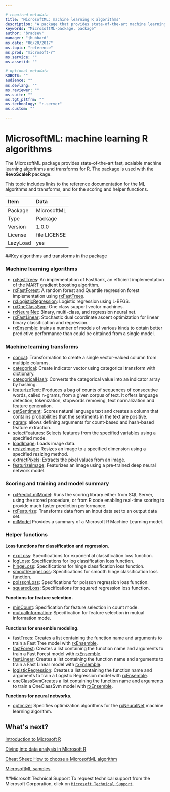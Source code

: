```yaml
--- 
 
# required metadata 
title: "MicrosoftML: machine learning R algorithms" 
description: "A package that provides state-of-the-art machine learning algorithms for R, developed  by Microsoft. It is used with the **RevoScaleR** package." 
keywords: "MicrosoftML-package, package" 
author: "bradsev" 
manager: "jhubbard" 
ms.date: "06/20/2017" 
ms.topic: "reference" 
ms.prod: "microsoft-r" 
ms.service: "" 
ms.assetid: "" 
 
# optional metadata 
ROBOTS: "" 
audience: "" 
ms.devlang: "" 
ms.reviewer: "" 
ms.suite: "" 
ms.tgt_pltfrm: "" 
ms.technology: "r-server" 
ms.custom: "" 
 
--- 
```

 
 
 
# MicrosoftML: machine learning R algorithms  
 
The MicrosoftML package provides state-of-the-art fast, scalable machine learning algorithms and transforms for R. The package is used with the **RevoScaleR** package.

This topic includes links to the reference documentation for the ML algorithms and transforms, and for the scoring and helper functions.

| Item | Data |
| :---| :--- |
|  Package  |  MicrosoftML |
|  Type  |  Package |
|  Version  |  1.0.0 |
|  License  |  file LICENSE |
|  LazyLoad  |  yes |


##Key algorithms and transforms in the package

<a name="ml-algorithms"></a>
### Machine learning algorithms

* [rxFastTrees](packagehelp/rxFastTrees.md): An implementation of FastRank, an efficient implementation  of the MART gradient boosting algorithm.  
* [rxFastForest](packagehelp/rxFastForest.md): A random forest and Quantile regression forest  implementation using [rxFastTrees](packagehelp/rxFastTrees.md).  
* [rxLogisticRegression](../r-reference/microsoftml/logisticregression.md): Logistic regression using L-BFGS.  
* [rxOneClassSvm](packagehelp/rxOneClassSvm.md): One class support vector machines.  
* [rxNeuralNet](packagehelp/rxNeuralNet.md): Binary, multi-class, and regression neural net.  
* [rxFastLinear](packagehelp/rxFastLinear.md): Stochastic dual coordinate ascent optimization for linear binary classification and regression. 
* [rxEnsemble](packagehelp/rxEnsemble.md): trains a number of models of various kinds to obtain better predictive performance than could be obtained from a single model.


<a name="ml-transforms"></a>
### Machine learning transforms

* [concat](../r-reference/microsoftml/concat.md): Transformation to create a single vector-valued column from multiple columns.  
* [categorical](../r-reference/microsoftml/categorical.md): Create indicator vector using categorical transform with dictionary.  
* [categoricalHash](../r-reference/microsoftml/categoricalhash.md): Converts the categorical value into an indicator array by hashing. 
* [featurizeText](../r-reference/microsoftml/featurizetext.md): Produces a bag of counts of sequences of consecutive words, called n-grams, from a given corpus of text. It offers language detection, tokenization, stopwords removing, text normalization and feature generation.  
* [getSentiment](../r-reference/microsoftml/getsentiment.md): Scores natural language text and creates a column that contains probabilities that the sentiments in the text are positive.
* [ngram](packagehelp/ngram.md): allows defining arguments for count-based and hash-based feature extraction.
* [selectFeatures](packagehelp/selectFeatures.md): Selects features from the specified variables using a specified mode.
* [loadImage](../r-reference/microsoftml/loadimage.md): Loads image data.
* [resizeImage](packagehelp/resizeImage.md): Resizes an image to a specified dimension using a specified resizing method.
* [extractPixels](../r-reference/microsoftml/extractpixels.md): Extracts the pixel values from an image.
* [featurizeImage](../r-reference/microsoftml/featurizeimage.md): Featurizes an image using a pre-trained deep neural network model.


### Scoring and training and model summary

* [rxPredict.mlModel](packagehelp/rxPredict.md): Runs the scoring library either from SQL Server, using the stored procedure, or from R code enabling real-time scoring to provide much faster prediction performance.
* [rxFeaturize](packagehelp/rxFeaturize.md): Transforms data from an input data set to an output data set.
* [mlModel](packagehelp/mlModel.md) Provides a summary of a Microsoft R Machine Learning model.


### Helper functions

**Loss functions for classification and regression.**

* [expLoss](packagehelp/loss.md): Specifications for exponential classification loss function.  
* [logLoss](packagehelp/loss.md): Specifications for log classification loss function.  
* [hingeLoss](packagehelp/loss.md): Specifications for hinge classification loss function.  
* [smoothHingeLoss](packagehelp/loss.md): Specifications for smooth hinge classification loss function.  
* [poissonLoss](packagehelp/loss.md): Specifications for poisson regression loss function.  
* [squaredLoss](packagehelp/loss.md): Specifications for squared regression loss function.      

**Functions for feature selection.**

* [minCount](packagehelp/minCount.md): Specification for feature selection in count mode. 
* [mutualInformation](packagehelp/mutualInformation.md): Specification for feature selection in mutual information mode. 

**Functions for ensemble modeling.**

* [fastTrees](../r-reference/microsoftml/fasttrees.md): Creates a list containing the function name and arguments to train a Fast Tree model with [rxEnsemble](packagehelp/rxEnsemble.md).
* [fastForest](packagehelp/rxFastForest.md): Creates a list containing the function name and arguments to train a Fast Forest model with [rxEnsemble](packagehelp/rxEnsemble.md).
* [fastLinear](../r-reference/microsoftml/fastlinear.md): Creates a list containing the function name and arguments to train a Fast Linear model with [rxEnsemble](packagehelp/rxEnsemble.md).
* [logisticRegression](packagehelp/logisticRegression.md): Creates a list containing the function name and arguments to train a  Logistic Regression model with [rxEnsemble](packagehelp/rxEnsemble.md).
* [oneClassSvm](packagehelp/oneClassSvm.md)Creates a list containing the function name and arguments to train a OneClassSvm model with [rxEnsemble](packagehelp/rxEnsemble.md).
 
**Functions for neural networks.**
* [optimizer](packagehelp/optimizer.md) Specifies optimization algorithms for the [rxNeuralNet](packagehelp/rxNeuralNet.md) machine learning algorithm.

 
## What's next?

[Introduction to Microsoft R](../microsoft-r-getting-started.md)

[Diving into data analysis in Microsoft R](../data-analysis-in-microsoft-r.md)

[Cheat Sheet: How to choose a MicrosoftML algorithm](../microsoftml-algorithm-cheat-sheet.md)

[MicrosoftML samples](../microsoftml-quickstarts.md).


##Microsoft Technical Support
To request technical support from the Microsoft Corporation, click on [`Microsoft Technical Support`](https://go.microsoft.com/fwlink/?LinkID=698556&clcid=0x409).
 
 
 
 
 
 
 
 
 
 
 
 
 
 
 
 
 
 
 
 
